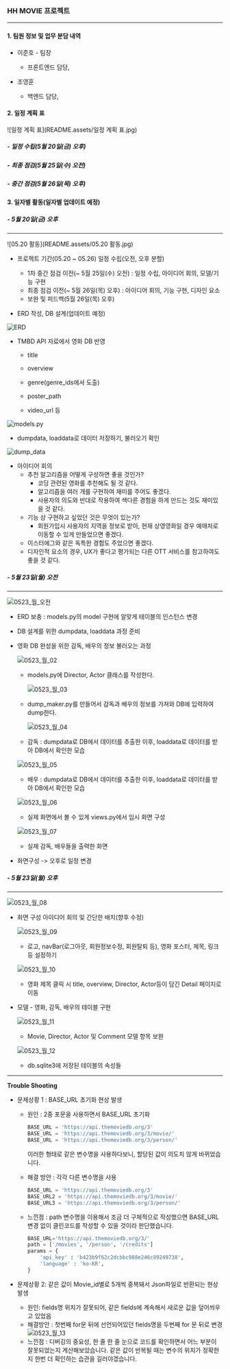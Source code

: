 ### HH MOVIE 프로젝트

----------------
#### 1. 팀원 정보 및 업무 분담 내역
- 이준호 - 팀장

	- 프론트엔드 담당, 
- 조영훈
  - 백엔드 담당, 




#### 2. 일정 계획 표

![일정 계획 표](README.assets/일정 계획 표.jpg)

##### - 일정 수립(5월 20일(금) 오후)

##### - 최종 점검(5월 25일(수) 오전)

##### - 중간 점검(5월 26일(목) 오후)




#### 3. 일자별 활동(일자별 업데이트 예정)

##### - 5월 20일(금) 오후

----------------

![05.20 활동](README.assets/05.20 활동.jpg)

- 프로젝트 기간(05.20 ~ 05.26) 일정 수립(오전, 오후 분할)


  - 1차 중간 점검 이전(~ 5월 25일(수) 오전) : 일정 수립, 아이디어 회의, 모델/기능 구현
  - 최종 점검 이전(~ 5월 26일(목) 오후) : 아이디어 회의, 기능 구현, 디자인 요소
  - 보완 및 피드백(5월 26일(목) 오후)




- ERD 작성, DB 설계(업데이트 예정)

![ERD](README.assets/ERD.png)


  - TMBD API 자료에서 영화 DB 반영
    - title
    
    - overview
    
    - genre(genre_ids에서 도출)
    
    - poster_path
    
    - video_url 등

![models.py](README.assets/models.py.jpg)


  - dumpdata, loaddata로 데이터 저장하기, 불러오기 확인

![dump_data](README.assets/dump_data.jpg)


  - 아이디어 회의
    - 추천 알고리즘을 어떻게 구성하면 좋을 것인가?
      - 코딩 관련된 영화를 추천해도 될 것 같다.
      - 알고리즘을 여러 개를 구현하여 재미를 주어도 좋겠다.
      - 사용자의 의도와 반대로 작용하여 색다른 경험을 하게 만드는 것도 재미있을 것 같다.
    - 기능 상 구현하고 싶었던 것은 무엇이 있는가?
      - 회원가입시 사용자의 지역을 정보로 받아, 현재 상영영화일 경우 예매처로 이동할 수 있게 만들었으면 좋겠다.
    - 이스터에그와 같은 독특한 경험도 주었으면 좋겠다.
    - 디자인적 요소의 경우, UX가 좋다고 평가되는 다른 OTT 서비스를 참고하여도 좋을 것 같다.
    
    

##### - 5월 23일(월) 오전

---------------------



![0523_월_오전](README.assets/0523_월_오전.jpg)

  - ERD 보충 : models.py의 model 구현에 알맞게 테이블의 인스턴스 변경

  - DB 설계를 위한 dumpdata, loaddata 과정 준비

  - 영화 DB 완성을 위한 감독, 배우의 정보 불러오는 과정

    ![0523_월_02](README.assets/0523_월_02-16532939965551.jpg)

    - models.py에 Director, Actor 클래스를 작성한다.

      ![0523_월_03](README.assets/0523_월_03-16532940096452.jpg)

    - dump_maker.py를 만들어서 감독과 배우의 정보를 가져와 DB에 입력하여 dump한다.

      ![0523_월_04](README.assets/0523_월_04.jpg)

    - 감독 : dumpdata로 DB에서 데이터를 추출한 이후, loaddata로 데이터를 받아 DB에서 확인한 모습 

    ![0523_월_05](README.assets/0523_월_05.jpg)

    - 배우 : dumpdata로 DB에서 데이터를 추출한 이후, loaddata로 데이터를 받아 DB에서 확인한 모습 

    ![0523_월_06](README.assets/0523_월_06.jpg)

    - 실제 화면에서 볼 수 있게 views.py에서 임시 화면 구성

    ![0523_월_07](README.assets/0523_월_07.jpg)

    -  실제 감독, 배우들을 출력한 화면

  - 화면구성 -> 오후로 일정 변경



##### - 5월 23일(월) 오후

-------------------

![0523_월_08](README.assets/0523_월_08.jpg)

  - 화면 구성 아이디어 회의 및 간단한 배치(향후 수정)

    ![0523_월_09](README.assets/0523_월_09.jpg)

    - 로고, navBar(로그아웃, 회원정보수정, 회원탈퇴 등), 영화 포스터, 제목, 링크 등 설정하기

    ![0523_월_10](README.assets/0523_월_10.jpg)

    - 영화 제목 클릭 시 title, overview, Director, Actor등이 담긴 Detail 페이지로 이동

  - 모델 - 영화, 감독, 배우의 테이블 구현

    ![0523_월_11](README.assets/0523_월_11.jpg)

    - Movie, Director, Actor 및 Comment 모델 항목 보완

    ![0523_월_12](README.assets/0523_월_12.jpg)

    - db.sqlite3에 저장된 테이블의 속성들



---------------------------



__Trouble Shooting__

- 문제상황 1 : BASE_URL 초기화 현상 발생

  - 원인 : 2중 포문을 사용하면서 BASE_URL 초기화

    ```python
    BASE_URL = 'https://api.themoviedb.org/3'
    BASE_URL = 'https://api.themoviedb.org/3/movie/'
    BASE_URL = 'https://api.themoviedb.org/3/person/'
    ```

    이러한 형태로 같은 변수명을 사용하다보니, 할당된 값이 의도치 않게 바뀌었습니다.
    

  - 해결 방안 : 각각 다른 변수명을 사용

    ```python
    BASE_URL = 'https://api.themoviedb.org/3'
    BASE_URL2 = 'https://api.themoviedb.org/3/movie/'
    BASE_URL3 = 'https://api.themoviedb.org/3/person/'
    ```

    

  - 느낀점 : path 변수명을 이용해서 조금 더 구체적으로 작성했으면 BASE_URL 변경 없이 클린코드를 작성할 수 있을 것이라 판단했습니다.

    ```python
    BASE_URL='https://api.themoviedb.org/3/'
    path = ['/movies', '/person', '/credits']
    params = {
        'api_key' : 'b423b9f62c2dcbbc988e246c89249738',
        'language' : 'ko-KR',
    }
    ```



- 문제상황 2: 같은 값이 Movie_id별로 5개씩 중복돼서 Json파일로 반환되는 현상 발생
  - 원인: fields명 위치가 잘못되어, 같은 fields에 계속해서 새로운 값을 덮어씌우고 있었음
  - 해결방안 : 첫번째 for문 뒤에 선언되어있던 fields명을 두번째 for 문 뒤로 변경
    ![0523_월_13](README.assets/0523_월_13.PNG)
  - 느낀점 : 디버깅의 중요성, 한 줄 한 줄 눈으로 코드를 확인하면서 어느 부분이 잘못되었는지 계산해보았습니다. 같은 값이 반복될 때는 변수의 위치가 정확한지 한번 더 확인하는 습관을 길러야겠습니다.





